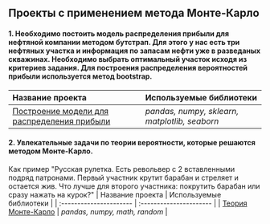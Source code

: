 ## Проекты с применением метода Монте-Карло

#### 1. Необходимо постоить модель распределения прибыли для нефтяной компании методом бутстрап. Для этого у нас есть три нефтяных участка и информация по запасам нефти уже в разведаных скважинах. Необходимо выбрать оптимальный участок исходя из критериев задания. Для построения распределения вероятностей прибыли используется метод bootstrap.
| Название проекта | Используемые библиотеки | 
| :---------------------- |  :---------------------- |
| [Построение модели для распределения прибыли](https://github.com/svotyakov/Yandex.Practium/blob/main/Montecarlo/Bootstrap_profits_distribution.ipynb) | *pandas, numpy, sklearn, matplotlib, seaborn* |

#### 2. Увлекательные задачи по теории вероятности, которые решаются методом Монте-Карло. 
Как пример "Русская рулетка. Есть револьвер с 2 вставленными подряд патронами. Первый участник крутит барабан и стреляет и остается жив. Что лучше для второго участника: покрутить барабан или сразу нажать на курок?"
| Название проекта | Используемые библиотеки | 
| :---------------------- |  :---------------------- |
| [Теория Монте-Карло](https://github.com/svotyakov/Yandex.Practium/blob/main/Montecarlo/Monte-carlo_theory.ipynb) | *pandas, numpy, math, random* |
